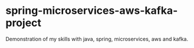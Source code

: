 # spring-microservices-aws-kafka-project
Demonstration of my skills with java, spring, microservices, aws and kafka.

